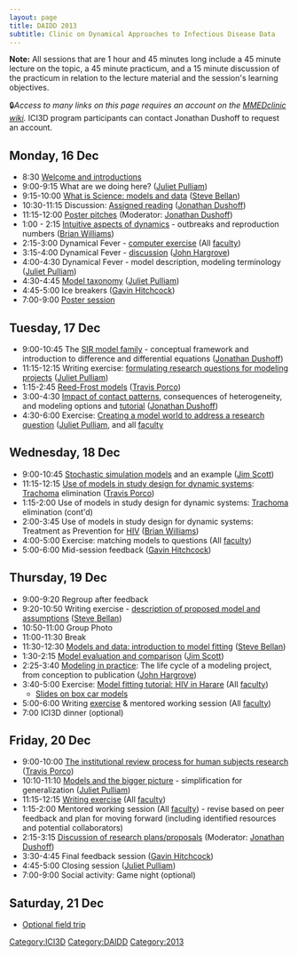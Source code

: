 ```yaml
---
layout: page
title: DAIDD 2013
subtitle: Clinic on Dynamical Approaches to Infectious Disease Data
---
```


**Note:** All sessions that are 1 hour and 45 minutes long include a 45 minute lecture on the topic, a 45 minute practicum, and a 15 minute discussion of the practicum in relation to the lecture material and the session's learning objectives.

:lock:_Access to many links on this page requires an account on the [MMEDclinic wiki](http://yushan.mcmaster.ca/theobio/MMEDclinic/)._ ICI3D program participants can contact Jonathan Dushoff to request an account.

Monday, 16 Dec
--------------

-   8:30 [Welcome and introductions](http://lalashan.mcmaster.ca/theobio/mmed/index.php/Welcome_and_introductions "wikilink")
-   9:00-9:15 What are we doing here? ([Juliet Pulliam](http://yushan.mcmaster.ca/theobio/MMEDclinic/index.php/Juliet_Pulliam))
-   9:15-10:00 [ What is Science: models and data](http://lalashan.mcmaster.ca/theobio/mmed/images/d/dc/Bellan_-_What_is_Science.pdf "wikilink") ([Steve Bellan](http://yushan.mcmaster.ca/theobio/MMEDclinic/index.php/Steve_Bellan))
-   10:30-11:15 Discussion: [Assigned reading](http://lalashan.mcmaster.ca/theobio/MMEDclinic/index.php/2013_DAIDD_Reading) ([Jonathan Dushoff](http://yushan.mcmaster.ca/theobio/MMEDclinic/index.php/Jonathan_Dushoff))
-   11:15-12:00 [Poster pitches](http://yushan.mcmaster.ca/theobio/MMEDclinic/index.php/DAIDD_2013_posters) (Moderator: [Jonathan Dushoff](http://yushan.mcmaster.ca/theobio/MMEDclinic/index.php/Jonathan_Dushoff))
-   1:00 - 2:15 [Intuitive aspects of dynamics](http://lalashan.mcmaster.ca/theobio/MMEDclinic/index.php/Intuitive_aspects_of_dynamics) - outbreaks and reproduction numbers ([Brian Williams](http://yushan.mcmaster.ca/theobio/MMEDclinic/index.php/Brian_Williams))
-   2:15-3:00 Dynamical Fever - [computer exercise](http://yushan.mcmaster.ca/theobio/MMEDclinic/index.php/Non-independence_and_herd_immunity) (All [faculty]({{site.url}}/people))
-   3:15-4:00 Dynamical Fever - [discussion](http://lalashan.mcmaster.ca/theobio/mmed/images/b/bb/DAIDDex1.pdf "wikilink") ([John Hargrove](http://yushan.mcmaster.ca/theobio/MMEDclinic/index.php/John_Hargrove))
-   4:00-4:30 Dynamical Fever - model description, modeling terminology ([Juliet Pulliam](http://yushan.mcmaster.ca/theobio/MMEDclinic/index.php/Juliet_Pulliam))
-   4:30-4:45 [Model taxonomy](http://lalashan.mcmaster.ca/theobio/mmed/images/c/cd/DAIDD_Model_Taxonomy.pdf "wikilink") ([Juliet Pulliam](http://yushan.mcmaster.ca/theobio/MMEDclinic/index.php/Juliet_Pulliam))
-   4:45-5:00 Ice breakers ([Gavin Hitchcock](http://yushan.mcmaster.ca/theobio/MMEDclinic/index.php/Gavin_Hitchcock))
-   7:00-9:00 [Poster session](http://yushan.mcmaster.ca/theobio/MMEDclinic/index.php/DAIDD_2013_posters)

Tuesday, 17 Dec
---------------

-   9:00-10:45 The [SIR model family](http://lalashan.mcmaster.ca/theobio/mmed/index.php/SIR_model_family "wikilink") - conceptual framework and introduction to difference and differential equations ([Jonathan Dushoff](http://yushan.mcmaster.ca/theobio/MMEDclinic/index.php/Jonathan_Dushoff))
-   11:15-12:15 Writing exercise: [formulating research questions for modeling projects](http://lalashan.mcmaster.ca/theobio/mmed/index.php/DAIDD_Research_Questions_Exercise "wikilink") ([Juliet Pulliam](http://yushan.mcmaster.ca/theobio/MMEDclinic/index.php/Juliet_Pulliam))
-   1:15-2:45 [Reed-Frost models](http://lalashan.mcmaster.ca/theobio/mmed/index.php/Reed-Frost_models "wikilink") ([Travis Porco](http://yushan.mcmaster.ca/theobio/MMEDclinic/index.php/Travis_Porco))
-   3:00-4:30 [ Impact of contact patterns](http://lalashan.mcmaster.ca/theobio/mmed/index.php/Heterogeneity_lecture "wikilink"), consequences of heterogeneity, and modeling options and [tutorial](http://lalashan.mcmaster.ca/theobio/mmed/index.php/Impact_of_contact_patterns#Practical_exercise) ([Jonathan Dushoff](http://yushan.mcmaster.ca/theobio/MMEDclinic/index.php/Jonathan_Dushoff))
-   4:30-6:00 Exercise: [Creating a model world to address a research question](http://lalashan.mcmaster.ca/theobio/mmed/index.php/Creating_a_model_world_to_address_a_research_question "wikilink") ([Juliet Pulliam](http://yushan.mcmaster.ca/theobio/MMEDclinic/index.php/Juliet_Pulliam), and all [faculty]({{site.url}}/people)

Wednesday, 18 Dec
-----------------

-   9:00-10:45 [Stochastic simulation models](http://lalashan.mcmaster.ca/theobio/mmed/index.php/Stochastic_simulation_models "wikilink") and an example ([Jim Scott](http://yushan.mcmaster.ca/theobio/MMEDclinic/index.php/Jim_Scott))
-   11:15-12:15 [Use of models in study design for dynamic systems](http://lalashan.mcmaster.ca/theobio/mmed/index.php/Use_of_models_in_study_design_for_dynamic_systems "wikilink"): [Trachoma](http://lalashan.mcmaster.ca/theobio/MMEDclinic/index.php/Category:Trachoma) elimination ([Travis Porco](http://yushan.mcmaster.ca/theobio/MMEDclinic/index.php/Travis_Porco))
-   1:15-2:00 Use of models in study design for dynamic systems: [Trachoma](http://lalashan.mcmaster.ca/theobio/MMEDclinic/index.php/Category:Trachoma) elimination (cont'd)
-   2:00-3:45 Use of models in study design for dynamic systems: Treatment as Prevention for [HIV](http://lalashan.mcmaster.ca/theobio/MMEDclinic/index.php/Category:HIV) ([Brian Williams](http://yushan.mcmaster.ca/theobio/MMEDclinic/index.php/Brian_Williams))
-   4:00-5:00 Exercise: matching models to questions (All [faculty]({{site.url}}/people))
-   5:00-6:00 Mid-session feedback ([Gavin Hitchcock](http://yushan.mcmaster.ca/theobio/MMEDclinic/index.php/Gavin_Hitchcock))

Thursday, 19 Dec
----------------

-   9:00-9:20 Regroup after feedback
-   9:20-10:50 Writing exercise - [description of proposed model and assumptions](http://lalashan.mcmaster.ca/theobio/MMEDclinic/index.php/ExampleModelDiagram) ([Steve Bellan](http://yushan.mcmaster.ca/theobio/MMEDclinic/index.php/Steve_Bellan))
-   10:50-11:00 Group Photo
-   11:00-11:30 Break
-   11:30-12:30 [ Models and data: introduction to model fitting](http://lalashan.mcmaster.ca/theobio/mmed/images/8/83/Bellan_-_Model_fitting.pdf "wikilink") ([Steve Bellan](http://yushan.mcmaster.ca/theobio/MMEDclinic/index.php/Steve_Bellan))
-   1:30-2:15 [Model evaluation and comparison](http://lalashan.mcmaster.ca/theobio/mmed/index.php/Model_evaluation_and_comparison "wikilink") ([Jim Scott](http://yushan.mcmaster.ca/theobio/MMEDclinic/index.php/Jim_Scott))
-   2:25-3:40 [Modeling in practice](http://lalashan.mcmaster.ca/theobio/mmed/images/8/82/Hargrove_model_life_cycle.pptx "wikilink"): The life cycle of a modeling project, from conception to publication ([John Hargrove](http://yushan.mcmaster.ca/theobio/MMEDclinic/index.php/John_Hargrove))
-   3:40-5:00 Exercise: [Model fitting tutorial: HIV in Harare](http://lalashan.mcmaster.ca/theobio/mmed/index.php/Model_fitting_tutorial:_HIV_in_Harare "wikilink") (All [faculty]({{site.url}}/people))
    -   [Slides on box car models](http://lalashan.mcmaster.ca/theobio/mmed/images/2/25/Distributed_Delay.pdf)
-   5:00-6:00 Writing [exercise](http://lalashan.mcmaster.ca/theobio/MMEDclinic/index.php/ExampleModelDiagram) & mentored working session (All [faculty]({{site.url}}/people))
-   7:00 ICI3D dinner (optional)

Friday, 20 Dec
--------------

-   9:00-10:00 [The institutional review process for human subjects research](http://lalashan.mcmaster.ca/theobio/mmed/index.php/The_institutional_review_process_for_human_subjects_research "wikilink") ([Travis Porco](http://yushan.mcmaster.ca/theobio/MMEDclinic/index.php/Travis_Porco))
-   10:10-11:10 [Models and the bigger picture](http://lalashan.mcmaster.ca/theobio/mmed/index.php/Models_and_the_bigger_picture "wikilink") - simplification for generalization ([Juliet Pulliam](http://yushan.mcmaster.ca/theobio/MMEDclinic/index.php/Juliet_Pulliam))
-   11:15-12:15 [Writing exercise](http://lalashan.mcmaster.ca/theobio/MMEDclinic/index.php/ExampleModelDiagram) (All [faculty]({{site.url}}/people))
-   1:15-2:00 Mentored working session (All [faculty]({{site.url}}/people)) - revise based on peer feedback and plan for moving forward (including identified resources and potential collaborators)
-   2:15-3:15 [Discussion of research plans/proposals](http://lalashan.mcmaster.ca/theobio/MMEDclinic/index.php/DAIDD_2013_participants) (Moderator: [Jonathan Dushoff](http://yushan.mcmaster.ca/theobio/MMEDclinic/index.php/Jonathan_Dushoff))
-   3:30-4:45 Final feedback session ([Gavin Hitchcock](http://yushan.mcmaster.ca/theobio/MMEDclinic/index.php/Gavin_Hitchcock))
-   4:45-5:00 Closing session ([Juliet Pulliam](http://yushan.mcmaster.ca/theobio/MMEDclinic/index.php/Juliet_Pulliam))
-   7:00-9:00 Social activity: Game night (optional)

Saturday, 21 Dec
----------------

-   [Optional field trip](http://yushan.mcmaster.ca/theobio/MMEDclinic/index.php/Weekend)

<Category:ICI3D> <Category:DAIDD> <Category:2013>
